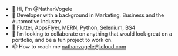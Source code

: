 - 👋 Hi, I’m @NathanVogele
- 👀 Developer with a background in Marketing, Business and the Automotive Industry
- 🌱 Flutter, AppsFlyer, MERN, Python, Selenium, BS4
- 💞️ I’m looking to collaborate on anything that would look great on a portfolio, and be a fun project to work on. 
- 📫 How to reach me nathanvogele@icloud.com

<!---
NathanVogele/NathanVogele is a ✨ special ✨ repository because its `README.md` (this file) appears on your GitHub profile.
You can click the Preview link to take a look at your changes.
--->
